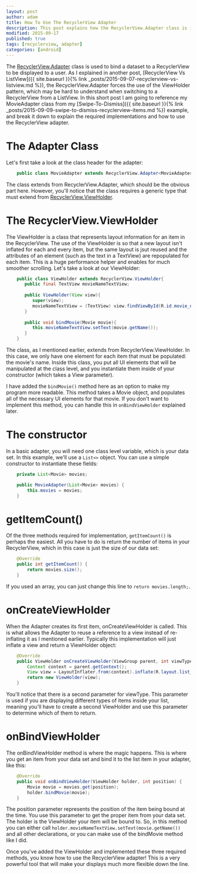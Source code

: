 ```yaml
---
layout: post
author: adam
title: How To Use The RecyclerView Adapter
description: This post explains how the RecyclerView.Adapter class is implemented.
modified: 2015-09-17
published: true
tags: [recyclerview, adapter]
categories: [android]
---
```


The [RecyclerView.Adapter](https://developer.android.com/reference/android/support/v7/widget/RecyclerView.Adapter.html) class is used to bind a dataset to a RecyclerView to be displayed to a user. As I explained in another post, [RecyclerView Vs ListView]({{ site.baseurl }}{% link _posts/2015-09-07-recyclerview-vs-listview.md %}), the RecyclerView.Adapter forces the use of the ViewHolder pattern, which may be hard to understand when switching to a RecyclerView from a ListView. In this short post I am going to reference my MovieAdapter class from my [Swipe-To-Dismiss]({{ site.baseurl }}{% link _posts/2015-09-09-swipe-to-dismiss-recyclerview-items.md %}) example, and break it down to explain the required implementations and how to use the RecyclerView adapter.

<!--more-->

# The Adapter Class

Let's first take a look at the class header for the adapter:

```java
    public class MovieAdapter extends RecyclerView.Adapter<MovieAdapter.ViewHolder> { }
```

The class extends from RecyclerView.Adapter, which should be the obvious part here. However, you'll notice that the class requires a generic type that must extend from [RecyclerView.ViewHolder](https://developer.android.com/reference/android/support/v7/widget/RecyclerView.ViewHolder.html).

# The RecyclerView.ViewHolder

The ViewHolder is a class that represents layout information for an item in the RecyclerView. The use of the ViewHolder is so that a new layout isn't inflated for each and every item, but the same layout is jsut reused and the attributes of an element (such as the text in a TextView) are repopulated for each item. This is a huge performance helper and enables for much smoother scrolling. Let's take a look at our ViewHolder:

```java
    public class ViewHolder extends RecyclerView.ViewHolder{
       public final TextView movieNameTextView;
     
       public ViewHolder(View view){
          super(view);
          movieNameTextView = (TextView) view.findViewById(R.id.movie_name);
       }
     
       public void bindMovie(Movie movie){
          this.movieNameTextView.setText(movie.getName());
       }
    }
```

The class, as I mentioned earlier, extends from RecyclerView.ViewHolder. In this case, we only have one element for each item that must be populated: the movie's name. Inside this class, you put all UI elements that will be manipulated at the class level, and you instantiate them inside of your constructor (which takes a View parameter).

I have added the `bindMovie()` method here as an option to make my program more readable. This method takes a Movie object, and populates all of the necessary UI elements for that movie. If you don't want to implement this method, you can handle this in `onBindViewHolder` explained later.

# The constructor

In a basic adapter, you will need one class level variable, which is your data set. In this example, we'll use a `List<>` object. You can use a simple constructor to instantiate these fields:

```java
    private List<Movie> movies;

    public MovieAdapter(List<Movie> movies) {
        this.movies = movies;
    }
```

# getItemCount()

Of the three methods required for implementation, `getItemCount()` is perhaps the easiest. All you have to do is return the number of items in your RecyclerView, which in this case is just the size of our data set:

```java
    @Override
    public int getItemCount() {
        return movies.size();
    }
```

If you used an array, you can just change this line to `return movies.length;`.

# onCreateViewHolder

When the Adapter creates its first item, onCreateViewHolder is called. This is what allows the Adapter to reuse a reference to a view instead of re-inflating it as I mentioned earlier. Typically this implementation will just inflate a view and return a ViewHolder object:

```java
    @Override
    public ViewHolder onCreateViewHolder(ViewGroup parent, int viewType) {
        Context context = parent.getContext();
        View view = LayoutInflater.from(context).inflate(R.layout.list_item_movie, parent, false);
        return new ViewHolder(view);
    }
```

You'll notice that there is a second parameter for viewType. This parameter is used if you are displaying different types of items inside your list, meaning you'll have to create a second ViewHolder and use this parameter to determine which of them to return.

# onBindViewHolder

The onBindViewHolder method is where the magic happens. This is where you get an item from your data set and bind it to the list item in your adapter, like this:

```java
    @Override
    public void onBindViewHolder(ViewHolder holder, int position) {
        Movie movie = movies.get(position);
        holder.bindMovie(movie);
    }
```

The position parameter represents the position of the item being bound at the time. You use this parameter to get the proper item from your data set. The holder is the ViewHolder your item will be bound to. So, in this method you can either call `holder.movieNameTextView.setText(movie.getName())` and all other declarations, or you can make use of the bindMovie method like I did.

Once you've added the ViewHolder and implemented these three required methods, you know how to use the RecyclerView adapter! This is a very powerful tool that will make your displays much more flexible down the line.